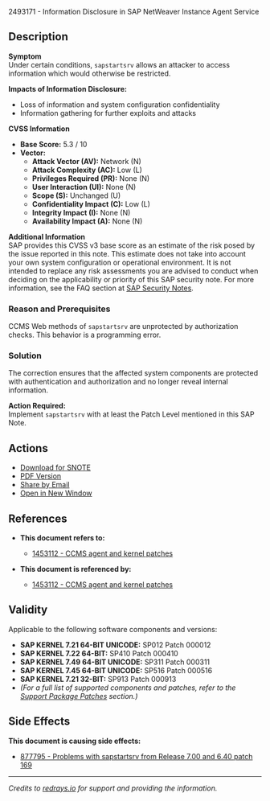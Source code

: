 2493171 - Information Disclosure in SAP NetWeaver Instance Agent Service

## Description

**Symptom**  
Under certain conditions, `sapstartsrv` allows an attacker to access information which would otherwise be restricted.

**Impacts of Information Disclosure:**
- Loss of information and system configuration confidentiality
- Information gathering for further exploits and attacks

**CVSS Information**  
- **Base Score:** 5.3 / 10  
- **Vector:**  
  - **Attack Vector (AV):** Network (N)  
  - **Attack Complexity (AC):** Low (L)  
  - **Privileges Required (PR):** None (N)  
  - **User Interaction (UI):** None (N)  
  - **Scope (S):** Unchanged (U)  
  - **Confidentiality Impact (C):** Low (L)  
  - **Integrity Impact (I):** None (N)  
  - **Availability Impact (A):** None (N)  

**Additional Information**  
SAP provides this CVSS v3 base score as an estimate of the risk posed by the issue reported in this note. This estimate does not take into account your own system configuration or operational environment. It is not intended to replace any risk assessments you are advised to conduct when deciding on the applicability or priority of this SAP security note. For more information, see the FAQ section at [SAP Security Notes](https://support.sap.com/securitynotes).

### Reason and Prerequisites
CCMS Web methods of `sapstartsrv` are unprotected by authorization checks. This behavior is a programming error.

### Solution
The correction ensures that the affected system components are protected with authentication and authorization and no longer reveal internal information.

**Action Required:**  
Implement `sapstartsrv` with at least the Patch Level mentioned in this SAP Note.

## Actions
- [Download for SNOTE](https://notesdownloads.sap.com/note/0040000020180352017)
- [PDF Version](https://me.sap.com/sap/support/sfm/notes/print/0002493171?language=en-US&token=C16425259CE7FB1DBE026CC7C7CC9565)
- [Share by Email](https://notesdownloads.sap.com/note/0040000020180352017)
- [Open in New Window](https://notesdownloads.sap.com/note/0040000020180352017)

## References
- **This document refers to:**  
  - [1453112 - CCMS agent and kernel patches](https://me.sap.com/notes/1453112)

- **This document is referenced by:**  
  - [1453112 - CCMS agent and kernel patches](https://me.sap.com/notes/1453112)

## Validity
Applicable to the following software components and versions:

- **SAP KERNEL 7.21 64-BIT UNICODE:** SP012 Patch 000012
- **SAP KERNEL 7.22 64-BIT:** SP410 Patch 000410
- **SAP KERNEL 7.49 64-BIT UNICODE:** SP311 Patch 000311
- **SAP KERNEL 7.45 64-BIT UNICODE:** SP516 Patch 000516
- **SAP KERNEL 7.21 32-BIT:** SP913 Patch 000913
- *(For a full list of supported components and patches, refer to the [Support Package Patches](https://me.sap.com/softwarecenter/template/products/_APP=00200682500000001943&_EVENT=DISPHIER&HEADER=Y&FUNCTIONBAR=N&EVENT=TREE&NE=NAVIGATE&ENR=73554900100200005858&V=MAINT) section.)*

## Side Effects
**This document is causing side effects:**
- [877795 - Problems with sapstartsrv from Release 7.00 and 6.40 patch 169](https://me.sap.com/notes/0000877795)

---

*Credits to [redrays.io](https://redrays.io) for support and providing the information.*